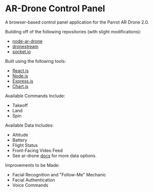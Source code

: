 AR-Drone Control Panel
==========================

A browser-based control panel application for the Parrot AR Drone 2.0.

Building off of the following repositories (with slight modifications):
 * [node-ar-drone](https://github.com/felixge/node-ar-drone)
 * [dronestream](https://github.com/bkw/node-dronestream)
 * [socket.io](https://github.com/socketio/socket.io)


Built using the following tools:
 * [React.js](https://reactjs.org/docs/getting-started.html)
 * [Node.js](https://nodejs.org/en/docs/)
 * [Express.js](https://expressjs.com/en/4x/api.html)
 * [Chart.js](https://www.chartjs.org/docs/latest/)


Available Commands Include:
 * Takeoff
 * Land
 * Spin


Available Data Includes:
 * Altitude
 * Battery
 * Flight Status
 * Front-Facing Video Feed
 * See ar-drone [docs](https://github.com/felixge/node-ar-drone/blob/master/docs/NavData.md) for more data options.

Improvements to be Made:
 * Facial Recognition and "Follow-Me" Mechanic
 * Facial Authentication
 * Voice Commands
